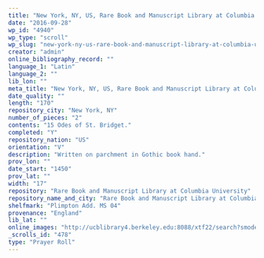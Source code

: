 ```yaml
---
title: "New York, NY, US, Rare Book and Manuscript Library at Columbia University, Plimpton Add. MS 04"
date: "2016-09-28"
wp_id: "4940"
wp_type: "scroll"
wp_slug: "new-york-ny-us-rare-book-and-manuscript-library-at-columbia-university-plimpton-add-ms-04"
creator: "admin"
online_bibliography_record: ""
language_1: "Latin"
language_2: ""
lib_lon: ""
meta_title: "New York, NY, US, Rare Book and Manuscript Library at Columbia University, Plimpton Add. MS 04"
date_quality: ""
length: "170"
repository_city: "New York, NY"
number_of_pieces: "2"
contents: "15 Odes of St. Bridget."
completed: "Y"
repository_nation: "US"
orientation: "V"
description: "Written on parchment in Gothic book hand."
prov_lon: ""
date_start: "1450"
prov_lat: ""
width: "17"
repository: "Rare Book and Manuscript Library at Columbia University"
repository_name_and_city: "Rare Book and Manuscript Library at Columbia University, New York NY US"
shelfmark: "Plimpton Add. MS 04"
provenance: "England"
lib_lat: ""
online_images: "http://ucblibrary4.berkeley.edu:8088/xtf22/search?smode=basic;text=roll;rmode=digscript;docsPerPage=1;startDoc=58;fullview=yes"
_scrolls_id: "478"
type: "Prayer Roll"
---
```



